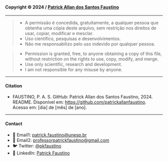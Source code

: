#### Copyright © 2024 / [Patrick Allan dos Santos Faustino](https://github.com/patrickallanfaustino)
---
> - A permissão é concedida, gratuitamente, a qualquer pessoa que obtenha uma cópia deste arquivo, sem restrição nos direitos de usar, copiar, modificar e mesclar.
> - Uso científico, pesquisas e desenvolvimentos.
> - Não me responsabilizo pelo uso indevido por qualquer pessoa.

> - Permission is granted, free, to anyone obtaining a copy of this file, without restriction on the rights to use, copy, modify, and merge.
> - Use only scientific, research and development.
> - I am not responsible for any misuse by anyone.
---
#### Citation

- FAUSTINO, P. A. S. GitHub: Patrick Allan dos Santos Faustino, 2024. README. Disponível em: <https://github.com/patrickallanfaustino>. Acesso em: [dia] de [mês] de [ano].
---
#### Contact

- 📧 Email1: [patrick.faustino@unesp.br](patrick.faustino@unesp.br)
- 📧 Email2: [professorpatrickfaustino@gmail.com](professorpatrickfaustino@gmail.com)
- 🐦 Twitter: [@pkfaustino](https://x.com/pkfaustino)
- 💼 LinkedIn: [Patrick Faustino](https://linkedin.com/in/pckfaustino)
